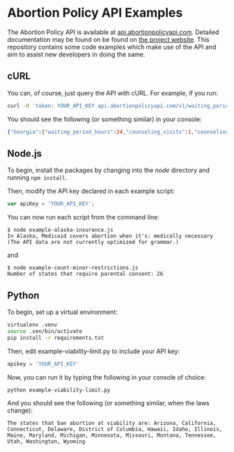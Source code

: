 # Abortion Policy API Examples

The Abortion Policy API is available at [api.abortionpolicyapi.com](api.abortionpolicyapi.com).
Detailed documentation may be found on  be found on
[the project website](http://abortionpolicyapi.com). This repository contains some code examples
which make use of the API and aim to assist new developers in doing the same.

## cURL

You can, of course, just query the API with cURL. For example, if you run:

```bash
curl -H 'token: YOUR_API_KEY api.abortionpolicyapi.com/v1/waiting_periods/zips/30313
```

You should see the following (or something similar) in your console:

```bash
{"Georgia":{"waiting_period_hours":24,"counseling_visits":1,"counseling_waived_condition":"In cases of medical emergency."}}
```

## Node.js

To begin, install the packages by changing into the _node_ directory and running `npm install`.

Then, modify the API key declared in each example script:

```javascript
var apiKey = 'YOUR_API_KEY';
```

You can now run each script from the command line:

```
$ node example-alaska-insurance.js
In Alaska, Medicaid covers abortion when it's: medically necessary
(The API data are not currently optimized for grammar.)
```

and

```
$ node example-count-minor-restrictions.js
Number of states that require parental consent: 26
```

## Python

To begin, set up a virtual environment:

```bash
virtualenv .venv
source .ven/bin/activate
pip install -r requirements.txt
```

Then, edit example-viability-limit.py to include your API key:

```python
apikey = 'YOUR_API_KEY'
```

Now, you can run it by typing the following in your console of choice:

```bash
python example-viability-limit.py
```

And you should see the following (or something similar, when the laws change):

```
The states that ban abortion at viability are: Arizona, California, Connecticut, Delaware, District of Columbia, Hawaii, Idaho, Illinois, Maine, Maryland, Michigan, Minnesota, Missouri, Montana, Tennessee, Utah, Washington, Wyoming
```
